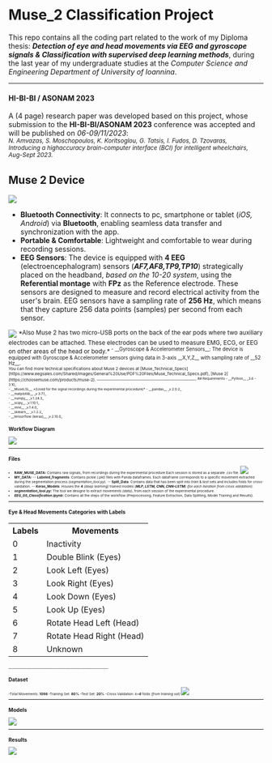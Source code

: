 # Muse_2 Classification Project
This repo contains all the coding part related to the work of my Diploma thesis: __*Detection of eye and head movements via EEG and gyroscope signals & Classification with supervised deep learning methods*__, during the last year of my undergraduate studies at the *Computer Science and Engineering Department of University of Ioannina*. 
________________________________________________________________
#### HI-BI-BI / ASONAM 2023
A (4 page) research paper was developed based on this project, whose submission to the 
__HI-BI-BI/ASONAM 2023__ conference was accepted and will be published on *06-09/11/2023*:<br>
<sup>*N. Amvazas, S. Moschopoulos, K. Koritsoglou, G. Tatsis, I. Fudos, D. Tzovaras, <br>Introducing a highaccuracy brain-computer interface (BCI) for intelligent wheelchairs, Aug-Sept 2023.*<sup>

## Muse 2 Device
<img src="/Images/readme/Muse_2.png" style="display: inline-block; margin: 0 auto; max-width: 300px"><br>
- __Bluetooth Connectivity__: It connects to pc, smartphone or tablet (*iOS, Android*) via __Bluetooth__, enabling seamless data transfer and synchronization with the app.
- __Portable & Comfortable__: Lightweight and comfortable to wear during recording sessions.
- __EEG Sensors__: The device is equipped with __4 EEG__ (electroencephalogram) sensors (__*AF7,AF8,TP9,TP10*__) strategically placed on the headband, *based on the 10-20 system*, using the __Referential montage__ with __FPz__ as the Reference electrode. These sensors are designed to measure and record electrical activity from the user's brain. EEG sensors have a sampling rate of __256 Hz__, which means that they capture 256 data points (samples) per second from each sensor.<br> 
<img src="/Images/readme/Muse_10-20.png" style="display: inline-block; margin: 0 auto; max-width: 300px">
<sup>*Also Muse 2 has two micro-USB ports on the back of the ear pods where two auxiliary electrodes can be attached. These electrodes can be used to measure EMG, ECG, or EEG on other areas of the head or body.*<sup>
- __Gyroscope & Accelerometer Sensors__: The device is equipped with Gyroscope & Accelerometer sensors giving data in 3-axis __X,Y,Z__ with sampling rate of __52 Hz__.<br>
<sup> You can find more technical specifications about Muse 2 devices at [Muse_Technical_Specs](https://www.eegsales.com/Shared/images/General%20Use/PDF%20Files/Muse_Technical_Specs.pdf), [Muse 2](https://choosemuse.com/products/muse-2).<sup>
________________________________________________________________
## Requirements
- __Python__ _3.6 - 3.10_ <br>
- __MuseLSL__ *(Used for the signal recordings during the experimental procedure)*
- __pandas__ _v.2.0.2_ <br>
- __matplotlib__ _v.3.7.1_ <br>
- __numpy__ _v.1.24.3_ <br>
- __scipy__ _v.1.10.1_ <br>
- __mne__ _v.1.4.0_ <br>
- __sklearn__ _v.1.2.2_ <br>
- __tensorflow (keras)__ _v.2.10.0_

## Workflow Diagram
<img src="/Images/readme/Workflow.png" style="display: inline-block; margin: 0 auto; max-width: 700px"><br>
________________________________________________________________

## Files
- __RAW_MUSE_DATA:__ Contains raw signals, from recordings during the experimental procedure.Each session is stored as a separate *.csv* file.
<img src="/Images/readme/csv.png" style="display: inline-block; margin: 0 auto; max-width: 700px"><br>
- __MY_DATA:__ 
-- __Labeled_fragments__: Contains pickle *(.pkl)* files with Panda dataframes. Each dataframe corresponds to a specific movement extracted during the segmentation process (*segmentation_tool.py*).
-- __Split_Data__: Contains data that has been split into *train* & *test* sets and includes folds for cross-validation.
-- __Keras_Models__: Houses the __4__ *(deep learning)* trained models (__*MLP, LSTM, CNN, CNN-LSTM*__) *(for each iteration from cross validation)*.
- __*segmentation_tool.py*:__ The tool we designe to extract movements *(data)*, from each session of the experimental procedure.
- __*EEG_GS_Classification.ipynb*:__ Contains all the steps of the workflow (Preprocessing, Feature Extraction, Data Splitting, Model Training and Results).
________________________________________________________________

## Eye & Head Movements Categories with Labels
<table>
  <tr>
    <th>Labels</th>
    <th>Movements</th>
  </tr>
  <tr>
    <td>0</td>
    <td>Inactivity</td>
  </tr>
    <tr>
    <td>1</td>
    <td>Double Blink (Eyes)</td>
  </tr>
    <tr>
    <td>2</td>
    <td>Look Left (Eyes)</td>
  </tr>
    <tr>
    <td>3</td>
    <td>Look Right (Eyes)</td>
  </tr>
    <tr>
    <td>4</td>
    <td>Look Down (Eyes)</td>
  </tr>
    <tr>
    <td>5</td>
    <td>Look Up (Eyes)</td>
  </tr>
    <tr>
    <td>6</td>
    <td>Rotate Head Left (Head)</td>
  </tr>
    <tr>
    <td>7</td>
    <td>Rotate Head Right (Head)</td>
  </tr>
    <tr>
    <td>8</td>
    <td>Unknown</td>
  </tr>
</table>
________________________________________________________________

## Dataset
-Total Movements: __1098__
-Training Set: __80%__
-Test Set: __20%__
-Cross Validation: *k=__6__* folds *(from training set)*
<img src="/Images/readme/Dataset.png" style="display: inline-block; margin: 0 auto; max-width: 700px"><br>

________________________________________________________________

## Models
<img src="/Images/readme/models.png" style="display: inline-block; margin: 0 auto; max-width: 700px"><br>

________________________________________________________________

## Results
<img src="/Images/readme/Results.png" style="display: inline-block; margin: 0 auto; max-width: 900px"><br>